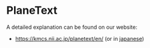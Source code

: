 # PlaneText

A detailed explanation can be found on our website:
* https://kmcs.nii.ac.jp/planetext/en/ (or in [japanese](https://kmcs.nii.ac.jp/planetext/jp/))
